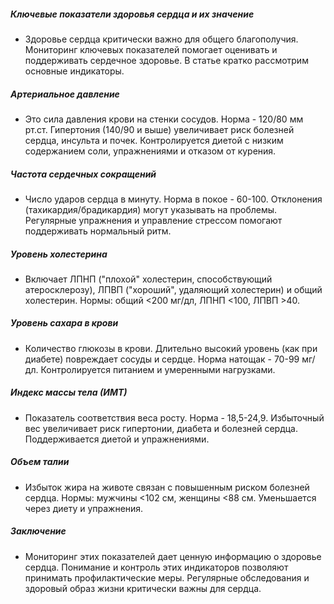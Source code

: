 ##### Ключевые показатели здоровья сердца и их значение
* Здоровье сердца критически важно для общего благополучия. Мониторинг ключевых показателей помогает оценивать и поддерживать сердечное здоровье. В статье кратко рассмотрим основные индикаторы.

##### Артериальное давление
* Это сила давления крови на стенки сосудов. Норма - 120/80 мм рт.ст. Гипертония (140/90 и выше) увеличивает риск болезней сердца, инсульта и почек. Контролируется диетой с низким содержанием соли, упражнениями и отказом от курения.

##### Частота сердечных сокращений
* Число ударов сердца в минуту. Норма в покое - 60-100. Отклонения (тахикардия/брадикардия) могут указывать на проблемы. Регулярные упражнения и управление стрессом помогают поддерживать нормальный ритм.

##### Уровень холестерина
* Включает ЛПНП ("плохой" холестерин, способствующий атеросклерозу), ЛПВП ("хороший", удаляющий холестерин) и общий холестерин. Нормы: общий <200 мг/дл, ЛПНП <100, ЛПВП >40.

##### Уровень сахара в крови
* Количество глюкозы в крови. Длительно высокий уровень (как при диабете) повреждает сосуды и сердце. Норма натощак - 70-99 мг/дл. Контролируется питанием и умеренными нагрузками.

##### Индекс массы тела (ИМТ)
* Показатель соответствия веса росту. Норма - 18,5-24,9. Избыточный вес увеличивает риск гипертонии, диабета и болезней сердца. Поддерживается диетой и упражнениями.

##### Объем талии
* Избыток жира на животе связан с повышенным риском болезней сердца. Нормы: мужчины <102 см, женщины <88 см. Уменьшается через диету и упражнения.

##### Заключение
* Мониторинг этих показателей дает ценную информацию о здоровье сердца. Понимание и контроль этих индикаторов позволяют принимать профилактические меры. Регулярные обследования и здоровый образ жизни критически важны для сердца.